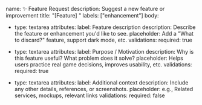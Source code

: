 name: ✨ Feature Request
description: Suggest a new feature or improvement
title: "[Feature] "
labels: ["enhancement"]
body:
  - type: textarea
    attributes:
      label: Feature description
      description: Describe the feature or enhancement you'd like to see.
      placeholder: Add a "What to discard?" feature, support dark mode, etc.
    validations:
      required: true

  - type: textarea
    attributes:
      label: Purpose / Motivation
      description: Why is this feature useful? What problem does it solve?
      placeholder: Helps users practice real game decisions, improves usability, etc.
    validations:
      required: true

  - type: textarea
    attributes:
      label: Additional context
      description: Include any other details, references, or screenshots.
      placeholder: e.g., Related services, mockups, relevant links
    validations:
      required: false
